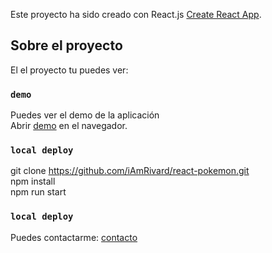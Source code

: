 Este proyecto ha sido creado con React.js [Create React App](https://github.com/facebook/create-react-app).

## Sobre el proyecto

El el proyecto tu puedes ver:

### `demo`

Puedes ver el demo de la aplicación<br />
Abrir [demo](https://react-poke-api-sv.herokuapp.com/) en el navegador.



### `local deploy `
git clone https://github.com/iAmRivard/react-pokemon.git<br />
npm install<br />
npm run start <br />

### `local deploy `
Puedes contactarme: [contacto](https://rivasdev.tech/contacto)

